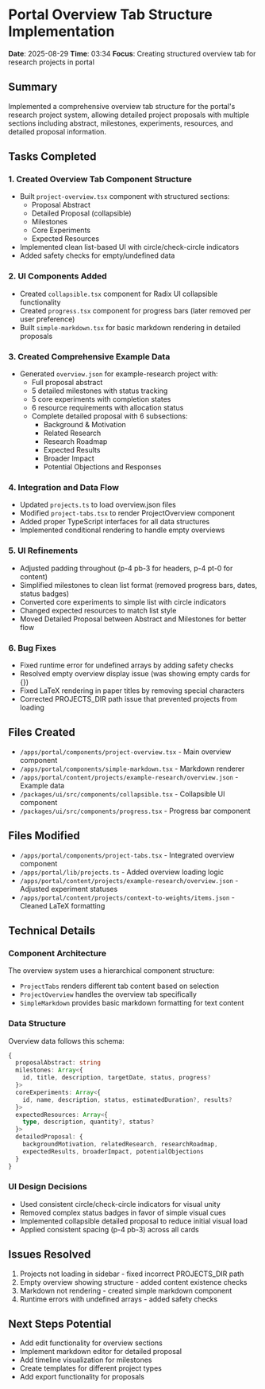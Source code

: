 # Portal Overview Tab Structure Implementation
**Date**: 2025-08-29
**Time**: 03:34
**Focus**: Creating structured overview tab for research projects in portal

## Summary
Implemented a comprehensive overview tab structure for the portal's research project system, allowing detailed project proposals with multiple sections including abstract, milestones, experiments, resources, and detailed proposal information.

## Tasks Completed

### 1. Created Overview Tab Component Structure
- Built `project-overview.tsx` component with structured sections:
  - Proposal Abstract
  - Detailed Proposal (collapsible)
  - Milestones
  - Core Experiments  
  - Expected Resources
- Implemented clean list-based UI with circle/check-circle indicators
- Added safety checks for empty/undefined data

### 2. UI Components Added
- Created `collapsible.tsx` component for Radix UI collapsible functionality
- Created `progress.tsx` component for progress bars (later removed per user preference)
- Built `simple-markdown.tsx` for basic markdown rendering in detailed proposals

### 3. Created Comprehensive Example Data
- Generated `overview.json` for example-research project with:
  - Full proposal abstract
  - 5 detailed milestones with status tracking
  - 5 core experiments with completion states
  - 6 resource requirements with allocation status
  - Complete detailed proposal with 6 subsections:
    - Background & Motivation
    - Related Research
    - Research Roadmap
    - Expected Results
    - Broader Impact
    - Potential Objections and Responses

### 4. Integration and Data Flow
- Updated `projects.ts` to load overview.json files
- Modified `project-tabs.tsx` to render ProjectOverview component
- Added proper TypeScript interfaces for all data structures
- Implemented conditional rendering to handle empty overviews

### 5. UI Refinements
- Adjusted padding throughout (p-4 pb-3 for headers, p-4 pt-0 for content)
- Simplified milestones to clean list format (removed progress bars, dates, status badges)
- Converted core experiments to simple list with circle indicators
- Changed expected resources to match list style
- Moved Detailed Proposal between Abstract and Milestones for better flow

### 6. Bug Fixes
- Fixed runtime error for undefined arrays by adding safety checks
- Resolved empty overview display issue (was showing empty cards for {})
- Fixed LaTeX rendering in paper titles by removing special characters
- Corrected PROJECTS_DIR path issue that prevented projects from loading

## Files Created
- `/apps/portal/components/project-overview.tsx` - Main overview component
- `/apps/portal/components/simple-markdown.tsx` - Markdown renderer
- `/apps/portal/content/projects/example-research/overview.json` - Example data
- `/packages/ui/src/components/collapsible.tsx` - Collapsible UI component
- `/packages/ui/src/components/progress.tsx` - Progress bar component

## Files Modified
- `/apps/portal/components/project-tabs.tsx` - Integrated overview component
- `/apps/portal/lib/projects.ts` - Added overview loading logic
- `/apps/portal/content/projects/example-research/overview.json` - Adjusted experiment statuses
- `/apps/portal/content/projects/context-to-weights/items.json` - Cleaned LaTeX formatting

## Technical Details

### Component Architecture
The overview system uses a hierarchical component structure:
- `ProjectTabs` renders different tab content based on selection
- `ProjectOverview` handles the overview tab specifically
- `SimpleMarkdown` provides basic markdown formatting for text content

### Data Structure
Overview data follows this schema:
```typescript
{
  proposalAbstract: string
  milestones: Array<{
    id, title, description, targetDate, status, progress?
  }>
  coreExperiments: Array<{
    id, name, description, status, estimatedDuration?, results?
  }>
  expectedResources: Array<{
    type, description, quantity?, status?
  }>
  detailedProposal: {
    backgroundMotivation, relatedResearch, researchRoadmap,
    expectedResults, broaderImpact, potentialObjections
  }
}
```

### UI Design Decisions
- Used consistent circle/check-circle indicators for visual unity
- Removed complex status badges in favor of simple visual cues
- Implemented collapsible detailed proposal to reduce initial visual load
- Applied consistent spacing (p-4 pb-3) across all cards

## Issues Resolved
1. Projects not loading in sidebar - fixed incorrect PROJECTS_DIR path
2. Empty overview showing structure - added content existence checks
3. Markdown not rendering - created simple markdown component
4. Runtime errors with undefined arrays - added safety checks

## Next Steps Potential
- Add edit functionality for overview sections
- Implement markdown editor for detailed proposal
- Add timeline visualization for milestones
- Create templates for different project types
- Add export functionality for proposals